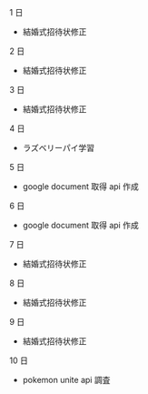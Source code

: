 1 日

- 結婚式招待状修正

2 日

- 結婚式招待状修正

3 日

- 結婚式招待状修正

4 日

- ラズベリーパイ学習

5 日

- google document 取得 api 作成

6 日

- google document 取得 api 作成

7 日

- 結婚式招待状修正

8 日

- 結婚式招待状修正

9 日

- 結婚式招待状修正

10 日

- pokemon unite api 調査
